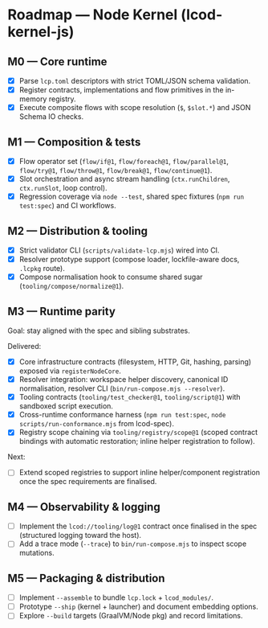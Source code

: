 # Roadmap — Node Kernel (lcod-kernel-js)

## M0 — Core runtime
- [x] Parse `lcp.toml` descriptors with strict TOML/JSON schema validation.
- [x] Register contracts, implementations and flow primitives in the in-memory registry.
- [x] Execute composite flows with scope resolution (`$`, `$slot.*`) and JSON Schema IO checks.

## M1 — Composition & tests
- [x] Flow operator set (`flow/if@1`, `flow/foreach@1`, `flow/parallel@1`, `flow/try@1`, `flow/throw@1`, `flow/break@1`, `flow/continue@1`).
- [x] Slot orchestration and async stream handling (`ctx.runChildren`, `ctx.runSlot`, loop control).
- [x] Regression coverage via `node --test`, shared spec fixtures (`npm run test:spec`) and CI workflows.

## M2 — Distribution & tooling
- [x] Strict validator CLI (`scripts/validate-lcp.mjs`) wired into CI.
- [x] Resolver prototype support (compose loader, lockfile-aware docs, `.lcpkg` route).
- [x] Compose normalisation hook to consume shared sugar (`tooling/compose/normalize@1`).

## M3 — Runtime parity

Goal: stay aligned with the spec and sibling substrates.

Delivered:
- [x] Core infrastructure contracts (filesystem, HTTP, Git, hashing, parsing) exposed via `registerNodeCore`.
- [x] Resolver integration: workspace helper discovery, canonical ID normalisation, resolver CLI (`bin/run-compose.mjs --resolver`).
- [x] Tooling contracts (`tooling/test_checker@1`, `tooling/script@1`) with sandboxed script execution.
- [x] Cross-runtime conformance harness (`npm run test:spec`, `node scripts/run-conformance.mjs` from lcod-spec).
- [x] Registry scope chaining via `tooling/registry/scope@1` (scoped contract bindings with automatic restoration; inline helper registration to follow).

Next:
- [ ] Extend scoped registries to support inline helper/component registration once the spec requirements are finalised.

## M4 — Observability & logging
- [ ] Implement the `lcod://tooling/log@1` contract once finalised in the spec (structured logging toward the host).
- [ ] Add a trace mode (`--trace`) to `bin/run-compose.mjs` to inspect scope mutations.

## M5 — Packaging & distribution
- [ ] Implement `--assemble` to bundle `lcp.lock` + `lcod_modules/`.
- [ ] Prototype `--ship` (kernel + launcher) and document embedding options.
- [ ] Explore `--build` targets (GraalVM/Node pkg) and record limitations.
